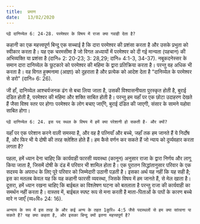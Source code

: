```yaml
---
title:  प्रमाण
date:   13/02/2020
---
```


`पढ़ें दानिय्येल 6: 24-28. परमेश्वर के विषय में राजा क्या गवाही देता है?`

कहानी का एक महत्त्वपूर्ण बिन्दु एक सच्चाई है कि दारा परमेश्वर की प्रशंसा करता है और उसके प्रभुता को स्वीकार करता है। यह एक चरमसीमा है जो विगत अध्यायों में परमेश्वर को दी गई मान्यता (पहचान) की अभिव्यक्ति या प्रशंसा है (दानि० 2: 20-23; 3: 28,29; दानि० 4:1-3, 34-37). नबूकदनेस्सर के समान दारा दानिय्येल के छुटकारे को परमेश्वर की महिमा के द्वारा प्रतिक्रिया करता है। परन्तु वह अधिक भी करता है। वह विगत हुक्मनामा (आज्ञा) को दुहराता है और प्रत्येक को आदेश देता है "दानिय्येल के परमेश्वर से डरो" (दानि० 6: 26).

जी हाँ, दानिय्येल आश्चर्यजनक ढंग से बचा लिया जाता है, उसकी विश्वासनीयता पुरस्कृत होती है, बुराई दंडित होती है, परमेश्वर की महिमा और शक्ति साबित होती है। परन्तु हम यहाँ पर एक छोटा उदाहरण देखते हैं जैसा विश्व स्तर पर होगाः परमेश्वर के लोग बचाए जाएँगे, बुराई दंडित की जाएगी, संसार के सामने यहोवा साबित होगा।

`पढ़ें दानिय्येल 6: 24. इस पद स्थल के विषय में हमें क्या परेशानी हो सकती है- और क्यों?`

यहाँ पर एक परेशान करने वाली समस्या है, और वह है पत्नियाँ और बच्चे, जहाँ तक हम जानते हैं ये निर्दोष हैं, और फिर भी ये दोषी की तरह क्लेशित होते हैं। हम कैसे वर्णन कर सकते हैं जो न्याय को दुर्व्यवहार करता लगता है?

पहला, हमें ध्यान देना चाहिए कि कार्यवाही फारसी व्यवस्था (कानून) अनुसार राजा के द्वारा निर्णय और लागू किया जाता है, जिसमें दोषी के दंड में परिवार भी शामिल होता है। एक पुरातन सिद्धांतानुसार परिवार के एक सदस्य के अपराध के लिए पूरे परिवार को जिम्मेदारी उठानी पड़ती है। इसका अर्थ यह नहीं कि यह सही है; इस का मतलब केवल यह कि यह कहानी फारसी व्यवस्था, जिसके विषय में हम जानते हैं, से मेल खाता है। दूसरा, हमें ध्यान रखना चाहिए कि बाईबल का विश्लेषण घटना को बतलाता है परन्तु राजा की कार्यवाही का समर्थन नहीं करता है। वास्तव में, बाईबल स्पष्ट रूप से मना करती है माता-पिताओं के पापों के कारण बच्चे मारे न जाएँ (व्य०वि० 24: 16).

`अन्याय के रूप में इस तरह के और कई अन्य के तहत 1कुरि० 4:5 जैसे पदस्थलों से हम क्या सांत्वना पा सकते हैं? यह क्या कहता है, और इसका बिन्दु क्यों इतना महत्त्वपूर्ण है?`